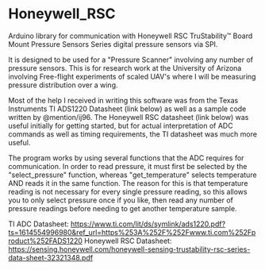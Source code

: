 # Honeywell_RSC

Arduino library for communication with Honeywell RSC TruStability™ Board Mount Pressure Sensors Series digital pressure sensors via SPI. 

It is designed to be used for a "Pressure Scanner" involving any number of pressure sensors. This is for research work at the University of Arizona involving Free-flight experiments of scaled UAV's where I will be measuring pressure distribution over a wing.

Most of the help I received in writing this software was from the Texas Instruments TI ADS1220 Datasheet 
(link below) as well as a sample code written by @mention/ij96. The Honeywell RSC datasheet (link below) was useful initially for getting started, but for actual interpretation of ADC commands as well as timing requirements, the TI datasheet was much more useful. 

The program works by using several functions that the ADC requires for communication. In order to read pressure, it must first be selected by the "select_pressure" function, whereas "get_temperature" selects temperature AND reads it in the same function. The reason for this is that temperature reading is not necessary for every single pressure reading, so this allows you to only select pressure once if you like, then read any number of pressure readings before needing to get another temperature sample.

TI ADC Datasheet:
https://www.ti.com/lit/ds/symlink/ads1220.pdf?ts=1614554996980&ref_url=https%253A%252F%252Fwww.ti.com%252Fproduct%252FADS1220
Honeywell RSC Datasheet:
https://sensing.honeywell.com/honeywell-sensing-trustability-rsc-series-data-sheet-32321348.pdf
